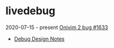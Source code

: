 # livedebug

2020-07-15 - present [Onivim 2 bug #1633](https://github.com/onivim/oni2/issues/1633)
- [Debug Design Notes](onivim-1633/notes.md)
